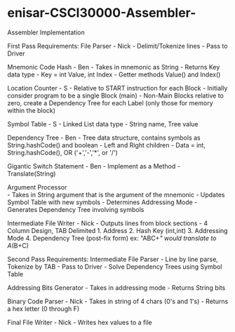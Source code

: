 # enisar-CSCI30000-Assembler-
Assembler Implementation

First Pass Requirements:
  File Parser   - Nick
      - Delimit/Tokenize lines
      - Pass to Driver

  Mnemonic Code Hash  - Ben
      - Takes in mnemonic as String
      - Returns Key data type
        - Key = int Value, int Index
        - Getter methods Value() and Index()

  Location Counter  - S
      - Relative to START instruction for each Block
      - Initially consider program to be a single Block (main)
      - Non-Main Blocks relative to zero, create a Dependency Tree for each Label (only those for memory within the block)

  Symbol Table  - S
      - Linked List data type
        - String name, Tree value

  Dependency Tree   - Ben
      - Tree data structure, contains symbols as String.hashCode() and boolean
      - Left and Right children
      - Data = int, String.hashCode(), OR ('+','-','*', or '/')

  Gigantic Switch Statement   - Ben
      - Implement as a Method
      - Translate(String)
      
  Argument Processor      
      - Takes in String argument that is the argument of the mnemonic
      - Updates Symbol Table with new symbols
      - Determines Addressing Mode
      - Generates Dependency Tree involving symbols

  Intermediate File Writer   - Nick
      - Outputs lines from block sections
      - 4 Column Design, TAB Delimited
        1. Address
        2. Hash Key (int,int)
        3. Addressing Mode
        4. Dependency Tree (post-fix form)  ex: "ABC+*" would translate to A*(B+C)
        

Second Pass Requirements:
  Intermediate File Parser
      - Line by line parse, Tokenize by TAB
      - Pass to Driver
      - Solve Dependency Trees using Symbol Table

  Addressing Bits Generator
      - Takes in addressing mode
      - Returns String bits
  
  Binary Code Parser - Nick
      - Takes in string of 4 chars (0's and 1's)
      - Returns a hex letter (0 through F)
      
  Final File Writer - Nick
      - Writes hex values to a file
